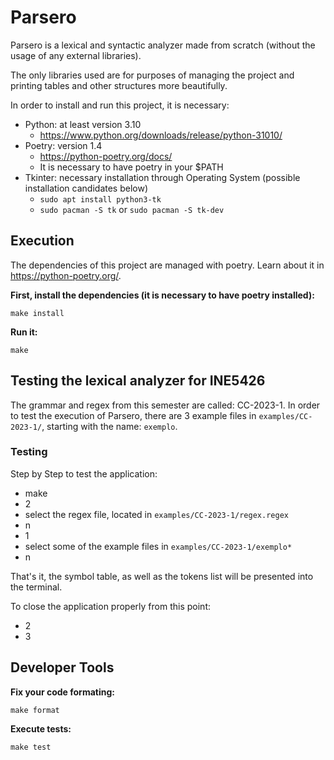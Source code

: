 # Parsero
Parsero is a lexical and syntactic analyzer made from scratch
(without the usage of any external libraries).

The only libraries used are for purposes of managing the project
and printing tables and other structures more beautifully.

In order to install and run this project, it is necessary:
* Python: at least version 3.10
  * https://www.python.org/downloads/release/python-31010/
* Poetry: version 1.4
  * https://python-poetry.org/docs/
  * It is necessary to have poetry in your $PATH
* Tkinter: necessary installation through Operating System (possible installation candidates below)
  * `sudo apt install python3-tk`
  * `sudo pacman -S tk` or `sudo pacman -S tk-dev` 

## Execution

The dependencies of this project are managed with poetry. Learn about it in https://python-poetry.org/.

**First, install the dependencies (it is necessary to have poetry installed):**

    make install

**Run it:**

    make

## Testing the lexical analyzer for INE5426
The grammar and regex from this semester are called: CC-2023-1.
In order to test the execution of Parsero, there are 3 example
files in `examples/CC-2023-1/`, starting with the name: `exemplo`.

### Testing
Step by Step to test the application:
* make
* 2
* select the regex file, located in `examples/CC-2023-1/regex.regex`
* n
* 1
* select some of the example files in `examples/CC-2023-1/exemplo*`
* n

That's it, the symbol table, as well as the tokens list will
be presented into the terminal.

To close the application properly from this point:
* 2
* 3

## Developer Tools

**Fix your code formating:**

    make format

**Execute tests:**

    make test

